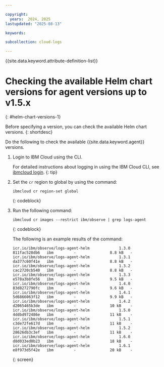 ```yaml
---

copyright:
  years:  2024, 2025
lastupdated: "2025-08-13"

keywords:

subcollection: cloud-logs

---
```


{{site.data.keyword.attribute-definition-list}}



# Checking the available Helm chart versions for agent versions up to v1.5.x
{: #helm-chart-versions-1}

Before specifying a version, you can check the available Helm chart versions.
{: shortdesc}

Do the following to check the available {{site.data.keyword.agent}} versions.

1. Login to IBM Cloud using the CLI.

    For detailed instructions about logging in using the IBM Cloud CLI, see [ibmcloud login](/docs/cli?topic=cli-ibmcloud_cli#ibmcloud_login).
    {: tip}

2. Set the `cr` region to global by using the command:

    ```text
    ibmcloud cr region-set global
    ```
    {: codeblock}

3. Run the following command:

    ```text
    ibmcloud cr images --restrict ibm/observe | grep logs-agent
    ```
    {: codeblock}

    The following is an example results of the command:

    ```screen
    icr.io/ibm/observe/logs-agent-helm             1.3.0            811fac528db6   ibm         -               8.8 kB   -
    icr.io/ibm/observe/logs-agent-helm             1.3.1            da377c60f41e   ibm         -               8.8 kB   -
    icr.io/ibm/observe/logs-agent-helm             1.3.2            cac2720cb540   ibm         -               8.8 kB   -
    icr.io/ibm/observe/logs-agent-helm             1.3.3            e578a3b8fe56   ibm         -               9.5 kB   -
    icr.io/ibm/observe/logs-agent-helm             1.4.0            83d8272790fc   ibm         -               9.6 kB   -
    icr.io/ibm/observe/logs-agent-helm             1.4.1            5d6866063f12   ibm         -               9.9 kB   -
    icr.io/ibm/observe/logs-agent-helm             1.4.2            d2065465b3de   ibm         -               10 kB    -
    icr.io/ibm/observe/logs-agent-helm             1.5.0            4ddbd972486e   ibm         -               11 kB    -
    icr.io/ibm/observe/logs-agent-helm             1.5.1            c3de72fe617d   ibm         -               11 kB    -
    icr.io/ibm/observe/logs-agent-helm             1.5.2            28626db3c3ef   ibm         -               11 kB    -
    icr.io/ibm/observe/logs-agent-helm             1.6.0            d8d033ed0b23   ibm         -               18 kB    -
    icr.io/ibm/observe/logs-agent-helm             1.6.1            e8f973d5f42e   ibm         -               20 kB    -
    ```
    {: screen}
